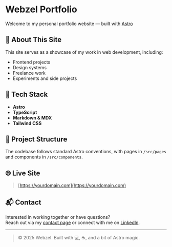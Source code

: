 # Webzel Portfolio

Welcome to my personal portfolio website — built with [Astro](https://astro.build/)

## 🚀 About This Site

This site serves as a showcase of my work in web development, including:

- Frontend projects
- Design systems
- Freelance work
- Experiments and side projects

## 🧰 Tech Stack

- **Astro**
- **TypeScript**
- **Markdown & MDX**
- **Tailwind CSS**

## 📁 Project Structure

The codebase follows standard Astro conventions, with pages in `/src/pages` and components in `/src/components`.

## 🌐 Live Site

> [https://yourdomain.com](https://yourdomain.com)

## 📬 Contact

Interested in working together or have questions?  
Reach out via my [contact page](https://yourdomain.com/contact) or connect with me on [LinkedIn](https://linkedin.com/in/yourname).

---

> © 2025 Webzel. Built with 💻, ☕, and a bit of Astro magic.
